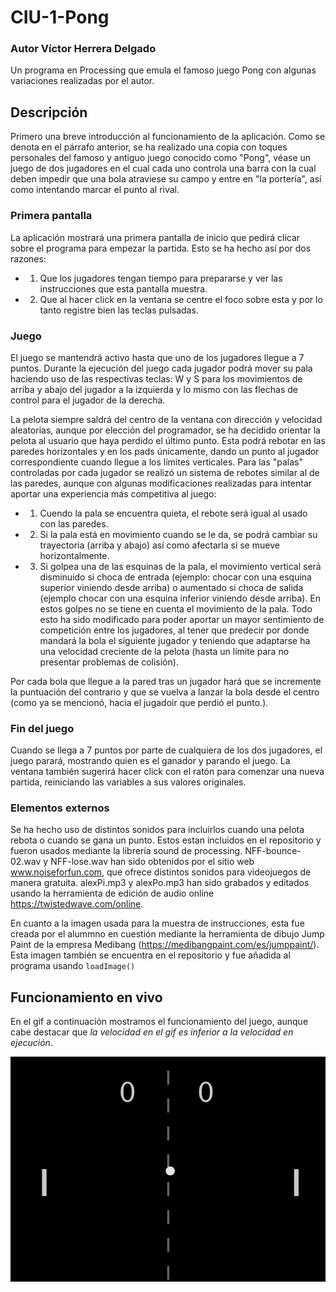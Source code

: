 # CIU-1-Pong
### Autor Víctor Herrera Delgado
Un programa en Processing que emula el famoso juego Pong con algunas variaciones realizadas por el autor.

## Descripción
Primero una breve introducción al funcionamiento de la aplicación.
Como se denota en el párrafo anterior, se ha realizado una copia con toques personales del famoso y antiguo juego conocido como "Pong", véase un juego de dos jugadores en el cual cada uno controla una barra con la cual deben impedir que una bola atraviese su campo y entre en "la portería", así como intentando marcar el punto al rival.

### Primera pantalla
La aplicación mostrará una primera pantalla de inicio que pedirá clicar sobre el programa para empezar la partida. Esto se ha hecho así por dos razones: 
- 1. Que los jugadores tengan tiempo para prepararse y ver las instrucciones que esta pantalla muestra.
- 2. Que al hacer click en la ventana se centre el foco sobre esta y por lo tanto registre bien las teclas pulsadas.

### Juego
El juego se mantendrá activo hasta que uno de los jugadores llegue a 7 puntos.
Durante la ejecución del juego cada jugador podrá mover su pala haciendo uso de las respectivas teclas: W y S para los movimientos de arriba y abajo del jugador a la izquierda y lo mismo con las flechas de control para el jugador de la derecha.

La pelota siempre saldrá del centro de la ventana con dirección y velocidad aleatorias, aunque por elección del programador, se ha decidido orientar la pelota al usuario que haya perdido el último punto. Esta podrá rebotar en las paredes horizontales y en los pads únicamente, dando un punto al jugador correspondiente cuando llegue a los límites verticales. Para las "palas" controladas por cada jugador se realizó un sistema de rebotes similar al de las paredes, aunque con algunas modificaciones realizadas para intentar aportar una experiencia más competitiva al juego:

- 1. Cuendo la pala se encuentra quieta, el rebote será igual al usado con las paredes.
- 2. Si la pala está en movimiento cuando se le da, se podrá cambiar su trayectoria (arriba y abajo) así como afectarla si se mueve horizontalmente.
- 3. Si golpea una de las esquinas de la pala, el movimiento vertical será disminuido si choca de entrada (ejemplo: chocar con una esquina superior viniendo desde arriba) o aumentado si choca de salida (ejemplo chocar con una esquina inferior viniendo desde arriba). En estos golpes no se tiene en cuenta el movimiento de la pala.
Todo esto ha sido modificado para poder aportar un mayor sentimiento de competición entre los jugadores, al tener que predecir por donde mandará la bola el siguiente jugador y teniendo que adaptarse ha una velocidad creciente de la pelota (hasta un límite para no presentar problemas de colisión).

Por cada bola que llegue a la pared tras un jugador hará que se incremente la puntuación del contrario y que se vuelva a lanzar la bola desde el centro (como ya se mencionó, hacia el jugadoir que perdió el punto.).

### Fin del juego
Cuando se llega a 7 puntos por parte de cualquiera de los dos jugadores, el juego parará, mostrando quien es el ganador y parando el juego. La ventana también sugerirá hacer click con el ratón para comenzar una nueva partida, reiniciando las variables a sus valores originales.

### Elementos externos
Se ha hecho uso de distintos sonidos para incluirlos cuando una pelota rebota o cuando se gana un punto. Estos estan incluidos en el repositorio y fueron usados mediante la librería sound de processing.
NFF-bounce-02.wav y NFF-lose.wav han sido obtenidos por el sitio web www.noiseforfun.com, que ofrece distintos sonidos para videojuegos de manera gratuita.
alexPi.mp3 y alexPo.mp3 han sido grabados y editados usando la herramienta de edición de audio online https://twistedwave.com/online.

En cuanto a la imagen usada para la muestra de instrucciones, esta fue creada por el alummno en cuestión mediante la herramienta de dibujo Jump Paint de la empresa Medibang (https://medibangpaint.com/es/jumppaint/).
Esta imagen también se encuentra en el repositorio y fue añadida al programa usando `loadImage()`

## Funcionamiento en vivo

En el gif a continuación mostramos el funcionamiento del juego, aunque cabe destacar que *la velocidad en el gif es inferior a la velocidad en ejecución*.

![](funcionamiento.gif)
